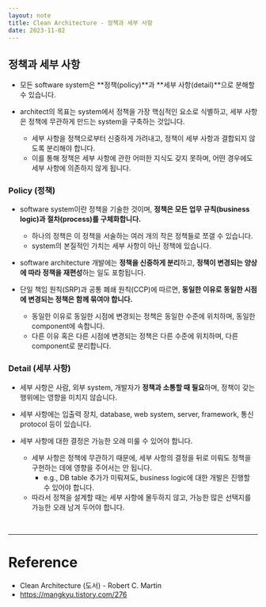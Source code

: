 ```yaml
---
layout: note
title: Clean Architecture - 정책과 세부 사항
date: 2023-11-02
---
```





## 정책과 세부 사항

- 모든 software system은 **정책(policy)**과 **세부 사항(detail)**으로 분해할 수 있습니다.

- architect의 목표는 system에서 정책을 가장 핵심적인 요소로 식별하고, 세부 사항은 정책에 무관하게 만드는 system을 구축하는 것입니다.
    - 세부 사항을 정책으로부터 신중하게 가려내고, 정책이 세부 사항과 결합되지 않도록 분리해야 합니다.
    - 이를 통해 정책은 세부 사항에 관한 어떠한 지식도 갖지 못하며, 어떤 경우에도 세부 사항에 의존하지 않게 됩니다.


### Policy (정책)

- software system이란 정책을 기술한 것이며, **정책은 모든 업무 규칙(business logic)과 절차(process)를 구체화합니다.**
    - 하나의 정책은 이 정책을 서술하는 여러 개의 작은 정책들로 쪼갤 수 있습니다.
    - system의 본질적인 가치는 세부 사항이 아닌 정책에 있습니다.

- software architecture 개발에는 **정책을 신중하게 분리**하고, **정책이 변경되는 양상에 따라 정책을 재편성**하는 일도 포함됩니다.

- 단일 책임 원칙(SRP)과 공통 폐쇄 원칙(CCP)에 따르면, **동일한 이유로 동일한 시점에 변경되는 정책은 함께 묶여야 합니다.**
    - 동일한 이유로 동일한 시점에 변경되는 정책은 동일한 수준에 위치하며, 동일한 component에 속합니다.
    - 다른 이유 혹은 다른 시점에 변경되는 정책은 다른 수준에 위치하며, 다른 component로 분리합니다.


### Detail (세부 사항)

- 세부 사항은 사람, 외부 system, 개발자가 **정책과 소통할 때 필요**하며, 정책이 갖는 행위에는 영향을 미치지 않습니다.
- 세부 사항에는 입출력 장치, database, web system, server, framework, 통신 protocol 등이 있습니다.

- 세부 사항에 대한 결정은 가능한 오래 미룰 수 있어야 합니다.
    - 세부 사항은 정책에 무관하기 때문에, 세부 사항의 결정을 뒤로 미뤄도 정책을 구현하는 데에 영향을 주어서는 안 됩니다.
        - e.g., DB table 추가가 미뤄져도, business logic에 대한 개발은 진행할 수 있어야 합니다.
    - 따라서 정책을 설계할 때는 세부 사항에 몰두하지 않고, 가능한 많은 선택지를 가능한 오래 남겨 두어야 합니다.

 


---




# Reference

- Clean Architecture (도서) - Robert C. Martin
- <https://mangkyu.tistory.com/276>
